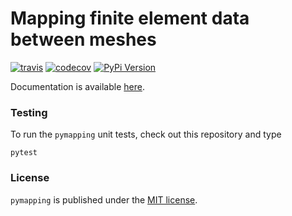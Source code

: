# Mapping finite element data between meshes

[![travis](https://img.shields.io/travis/tianyikillua/pymapping.svg?style=flat-square)](https://travis-ci.org/tianyikillua/pymapping)
[![codecov](https://img.shields.io/codecov/c/github/tianyikillua/pymapping.svg?style=flat-square)](https://codecov.io/gh/tianyikillua/pymapping)
[![PyPi Version](https://img.shields.io/pypi/v/pymapping.svg?style=flat-square)](https://pypi.org/project/pymapping)

Documentation is available [here](https://pymapping.readthedocs.io).

### Testing

To run the `pymapping` unit tests, check out this repository and type
```
pytest
```

### License

`pymapping` is published under the [MIT license](https://en.wikipedia.org/wiki/MIT_License).

